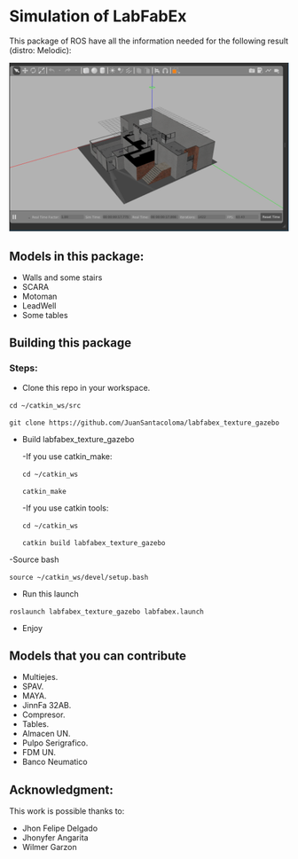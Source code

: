# Simulation of LabFabEx

This package of ROS have all the information needed for the following result (distro: Melodic):

![result of this package](/result_package.png)

## Models in this package:

- Walls and some stairs
- SCARA
- Motoman
- LeadWell
- Some tables

## Building this package
### Steps:
- Clone this repo in your workspace.

`cd ~/catkin_ws/src`

`git clone https://github.com/JuanSantacoloma/labfabex_texture_gazebo `

- Build labfabex_texture_gazebo

  -If you use catkin_make:

  `cd ~/catkin_ws`

  `catkin_make`

  -If you use catkin tools:

  `cd ~/catkin_ws`

  `catkin build labfabex_texture_gazebo`

-Source bash

`source ~/catkin_ws/devel/setup.bash`

- Run this launch

`roslaunch labfabex_texture_gazebo labfabex.launch`

- Enjoy

## Models that you can contribute

- Multiejes.
- SPAV.
- MAYA.
- JinnFa 32AB.
- Compresor.
- Tables.
- Almacen UN.
- Pulpo Serigrafico.
- FDM UN.
- Banco Neumatico

## Acknowledgment:
This work is possible thanks to:

- Jhon Felipe Delgado 
- Jhonyfer Angarita
- Wilmer Garzon